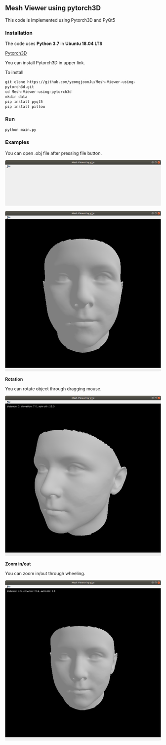 ## Mesh Viewer using pytorch3D

This code is implemented using Pytorch3D and PyQt5



### Installation

The code uses **Python 3.7** in **Ubuntu 18.04 LTS**

[Pytorch3D](https://github.com/facebookresearch/pytorch3d)

You can install Pytorch3D in upper link.

To install

~~~
git clone https://github.com/yeongjoonJu/Mesh-Viewer-using-pytorch3d.git
cd Mesh-Viewer-using-pytorch3d
mkdir data
pip install pyqt5
pip install pillow
~~~



### Run

~~~
python main.py
~~~



### Examples

You can open .obj file after pressing file button.

![screenshot1](./example/screenshot1.png)

![](./example/screenshot2.png)

**Rotation**

You can rotate object through dragging mouse.

![](./example/screenshot3.png)

**Zoom in/out**

You can zoom in/out through wheeling.

![](./example/screenshot4.png)